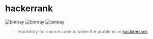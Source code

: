 # hackerrank
![bintray](https://img.shields.io/badge/language-java%3A8-yellowgreen)
![bintray](https://img.shields.io/badge/build-gradle-yellow)
![bintray](https://img.shields.io/badge/test-junit%3A4.12-orange)
> repository for source code to solve the problems in [hackkerrank](https://www.hackerrank.com/)
